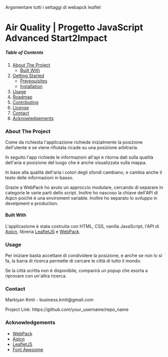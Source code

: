 Argomentare tutti i settaggi di webapck
leaflet

<h1>Air Quality | Progetto JavaScript Advanced Start2Impact</h1>

<h5>Table of Contents</h5>
<ol>
    <li><a href="#about">About The Project</a>
        <ul>
            <li><a href="#built">Built With</a></li>
        </ul>
    </li>
    <li><a href="#started">Getting Started</a>
        <ul>
            <li><a href="#prerequisites">Prerequisites</a></li>
            <li><a href="#installation">Installation</a></li>
        </ul>
    </li>
    <li><a href="#usage">Usage</a></li>
    <li><a href="#roadmap">Roadmap</a></li>
    <li><a href="#contributing">Contributing</a></li>
    <li><a href="#license">License</a></li>
    <li><a href="#contact">Contact</a></li>
    <li><a href="#acknowledgements">Acknowledgements</a></li>
</ol>

<h3 id="about">About The Project</h3>
<p>Come da richiesta l'applicazione richiede inizialmente la posizione dell'utente e se viene rifiutata ricade su una posizione arbitraria.</p>
<p>In seguito l'app richiede le informazioni all'api e ritorna dati sulla qualità dell'aria e posizione del luogo che è anche visualizzata sulla mappa.</p>

<p>In base alla qualità dell'aria i colori degli sfondi cambiano, e cambia anche il testo delle informazioni in basso.</p>

<p>Grazie a WebPack ho avuto un approccio modulare, cercando di separare in categorie le varie parti dello script. Inoltre ho nascoso la chiave dell'API di Aqicn poichè è una enviroment variable.
Inoltre ho separato lo sviluppo in develpment e production.</p>

<h4 id="built">Built With</h4>
<p>L'applicazione è stata costruita con HTML, CSS, vanilla JavaScript, l'API di <a href="https://aqicn.org/">Aqicn</a>, libreria <a href="https://leafletjs.com/">LeafletJS</a> e <a href="https://webpack.js.org/">WebPack</a>.</p>

<h3 id="usage">Usage</h3>
<p>Per iniziare basta accettare di condividere la posizione, e anche se non lo si fa, la barra di ricerca permette di cercare le città di tutto il mondo.</p>

<p>Se la città scritta non è disponibile, comparirà un popup che esorta a riprovare con un'altra ricerca.</p>

<h3 id="contact">Contact</h3>
<p>Markiyan Kmit - business.kmit@gmail.com</p>

<p>Project Link: https://github.com/your_username/repo_name</p>

<h3 id="acknowledgements">Acknowledgements</h3>

<ul> 
    <li><a href="https://webpack.js.org/">WebPack</a></li>
    <li><a href="https://aqicn.org/">Aqicn</a></li>
    <li><a href="https://leafletjs.com/">LeafletJS</a></li>
    <li><a href="https://fontawesome.com/">Font Awesome</a></li>
</ul>
